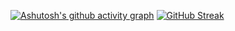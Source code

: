 [![Ashutosh's github activity graph](https://github-readme-activity-graph.vercel.app/graph?username=mist258&theme=github-compact)](https://github.com/ashutosh00710/github-readme-activity-graph)
[![GitHub Streak](https://github-readme-streak-stats.herokuapp.com/?user=DenverCoder1)](https://git.io/streak-stats)
